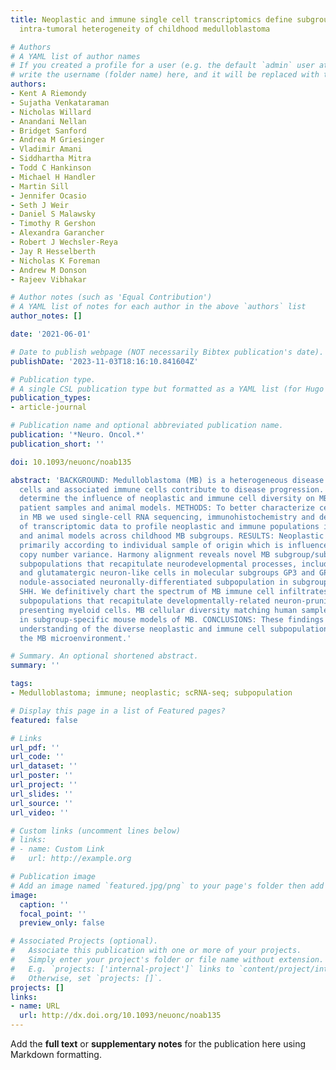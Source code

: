 ```yaml
---
title: Neoplastic and immune single cell transcriptomics define subgroup-specific
  intra-tumoral heterogeneity of childhood medulloblastoma

# Authors
# A YAML list of author names
# If you created a profile for a user (e.g. the default `admin` user at `content/authors/admin/`), 
# write the username (folder name) here, and it will be replaced with their full name and linked to their profile.
authors:
- Kent A Riemondy
- Sujatha Venkataraman
- Nicholas Willard
- Anandani Nellan
- Bridget Sanford
- Andrea M Griesinger
- Vladimir Amani
- Siddhartha Mitra
- Todd C Hankinson
- Michael H Handler
- Martin Sill
- Jennifer Ocasio
- Seth J Weir
- Daniel S Malawsky
- Timothy R Gershon
- Alexandra Garancher
- Robert J Wechsler-Reya
- Jay R Hesselberth
- Nicholas K Foreman
- Andrew M Donson
- Rajeev Vibhakar

# Author notes (such as 'Equal Contribution')
# A YAML list of notes for each author in the above `authors` list
author_notes: []

date: '2021-06-01'

# Date to publish webpage (NOT necessarily Bibtex publication's date).
publishDate: '2023-11-03T18:16:10.841604Z'

# Publication type.
# A single CSL publication type but formatted as a YAML list (for Hugo requirements).
publication_types:
- article-journal

# Publication name and optional abbreviated publication name.
publication: '*Neuro. Oncol.*'
publication_short: ''

doi: 10.1093/neuonc/noab135

abstract: 'BACKGROUND: Medulloblastoma (MB) is a heterogeneous disease in which neoplastic
  cells and associated immune cells contribute to disease progression. We aimed to
  determine the influence of neoplastic and immune cell diversity on MB biology in
  patient samples and animal models. METHODS: To better characterize cellular heterogeneity
  in MB we used single-cell RNA sequencing, immunohistochemistry and deconvolution
  of transcriptomic data to profile neoplastic and immune populations in patient samples
  and animal models across childhood MB subgroups. RESULTS: Neoplastic cells cluster
  primarily according to individual sample of origin which is influenced by chromosomal
  copy number variance. Harmony alignment reveals novel MB subgroup/subtype-associated
  subpopulations that recapitulate neurodevelopmental processes, including photoreceptor
  and glutamatergic neuron-like cells in molecular subgroups GP3 and GP4, and a specific
  nodule-associated neuronally-differentiated subpopulation in subgroup molecular
  SHH. We definitively chart the spectrum of MB immune cell infiltrates, which include
  subpopulations that recapitulate developmentally-related neuron-pruning and antigen
  presenting myeloid cells. MB cellular diversity matching human samples is mirrored
  in subgroup-specific mouse models of MB. CONCLUSIONS: These findings provide a clearer
  understanding of the diverse neoplastic and immune cell subpopulations that constitute
  the MB microenvironment.'

# Summary. An optional shortened abstract.
summary: ''

tags:
- Medulloblastoma; immune; neoplastic; scRNA-seq; subpopulation

# Display this page in a list of Featured pages?
featured: false

# Links
url_pdf: ''
url_code: ''
url_dataset: ''
url_poster: ''
url_project: ''
url_slides: ''
url_source: ''
url_video: ''

# Custom links (uncomment lines below)
# links:
# - name: Custom Link
#   url: http://example.org

# Publication image
# Add an image named `featured.jpg/png` to your page's folder then add a caption below.
image:
  caption: ''
  focal_point: ''
  preview_only: false

# Associated Projects (optional).
#   Associate this publication with one or more of your projects.
#   Simply enter your project's folder or file name without extension.
#   E.g. `projects: ['internal-project']` links to `content/project/internal-project/index.md`.
#   Otherwise, set `projects: []`.
projects: []
links:
- name: URL
  url: http://dx.doi.org/10.1093/neuonc/noab135
---
```


Add the **full text** or **supplementary notes** for the publication here using Markdown formatting.
